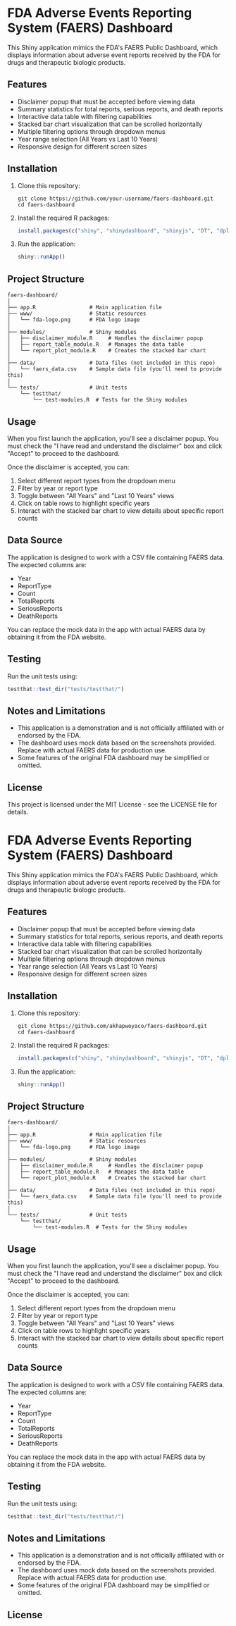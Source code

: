 # FDA Adverse Events Reporting System (FAERS) Dashboard

This Shiny application mimics the FDA's FAERS Public Dashboard, which displays information about adverse event reports received by the FDA for drugs and therapeutic biologic products.

## Features

- Disclaimer popup that must be accepted before viewing data
- Summary statistics for total reports, serious reports, and death reports
- Interactive data table with filtering capabilities
- Stacked bar chart visualization that can be scrolled horizontally
- Multiple filtering options through dropdown menus
- Year range selection (All Years vs Last 10 Years)
- Responsive design for different screen sizes

## Installation

1. Clone this repository:
   ```
   git clone https://github.com/your-username/faers-dashboard.git
   cd faers-dashboard
   ```

2. Install the required R packages:
   ```R
   install.packages(c("shiny", "shinydashboard", "shinyjs", "DT", "dplyr", "tidyr", "ggplot2", "plotly", "testthat", "shinytest"))
   ```

3. Run the application:
   ```R
   shiny::runApp()
   ```

## Project Structure

```
faers-dashboard/
│
├── app.R                 # Main application file
├── www/                  # Static resources
│   └── fda-logo.png      # FDA logo image
│
├── modules/              # Shiny modules
│   ├── disclaimer_module.R     # Handles the disclaimer popup
│   ├── report_table_module.R   # Manages the data table
│   └── report_plot_module.R    # Creates the stacked bar chart
│
├── data/                 # Data files (not included in this repo)
│   └── faers_data.csv    # Sample data file (you'll need to provide this)
│
└── tests/                # Unit tests
    └── testthat/
        └── test-modules.R  # Tests for the Shiny modules
```

## Usage

When you first launch the application, you'll see a disclaimer popup. You must check the "I have read and understand the disclaimer" box and click "Accept" to proceed to the dashboard.

Once the disclaimer is accepted, you can:
1. Select different report types from the dropdown menu
2. Filter by year or report type
3. Toggle between "All Years" and "Last 10 Years" views
4. Click on table rows to highlight specific years
5. Interact with the stacked bar chart to view details about specific report counts

## Data Source

The application is designed to work with a CSV file containing FAERS data. The expected columns are:
- Year
- ReportType
- Count
- TotalReports
- SeriousReports 
- DeathReports

You can replace the mock data in the app with actual FAERS data by obtaining it from the FDA website.

## Testing

Run the unit tests using:
```R
testthat::test_dir("tests/testthat/")
```

## Notes and Limitations

- This application is a demonstration and is not officially affiliated with or endorsed by the FDA.
- The dashboard uses mock data based on the screenshots provided. Replace with actual FAERS data for production use.
- Some features of the original FDA dashboard may be simplified or omitted.

## License

This project is licensed under the MIT License - see the LICENSE file for details.
# FDA Adverse Events Reporting System (FAERS) Dashboard

This Shiny application mimics the FDA's FAERS Public Dashboard, which displays information about adverse event reports received by the FDA for drugs and therapeutic biologic products.

## Features

- Disclaimer popup that must be accepted before viewing data
- Summary statistics for total reports, serious reports, and death reports
- Interactive data table with filtering capabilities
- Stacked bar chart visualization that can be scrolled horizontally
- Multiple filtering options through dropdown menus
- Year range selection (All Years vs Last 10 Years)
- Responsive design for different screen sizes

## Installation

1. Clone this repository:
   ```
   git clone https://github.com/akhapwoyaco/faers-dashboard.git
   cd faers-dashboard
   ```

2. Install the required R packages:
   ```R
   install.packages(c("shiny", "shinydashboard", "shinyjs", "DT", "dplyr", "tidyr", "ggplot2", "plotly", "testthat", "shinytest"))
   ```

3. Run the application:
   ```R
   shiny::runApp()
   ```

## Project Structure

```
faers-dashboard/
│
├── app.R                 # Main application file
├── www/                  # Static resources
│   └── fda-logo.png      # FDA logo image
│
├── modules/              # Shiny modules
│   ├── disclaimer_module.R     # Handles the disclaimer popup
│   ├── report_table_module.R   # Manages the data table
│   └── report_plot_module.R    # Creates the stacked bar chart
│
├── data/                 # Data files (not included in this repo)
│   └── faers_data.csv    # Sample data file (you'll need to provide this)
│
└── tests/                # Unit tests
    └── testthat/
        └── test-modules.R  # Tests for the Shiny modules
```

## Usage

When you first launch the application, you'll see a disclaimer popup. You must check the "I have read and understand the disclaimer" box and click "Accept" to proceed to the dashboard.

Once the disclaimer is accepted, you can:
1. Select different report types from the dropdown menu
2. Filter by year or report type
3. Toggle between "All Years" and "Last 10 Years" views
4. Click on table rows to highlight specific years
5. Interact with the stacked bar chart to view details about specific report counts

## Data Source

The application is designed to work with a CSV file containing FAERS data. The expected columns are:
- Year
- ReportType
- Count
- TotalReports
- SeriousReports 
- DeathReports

You can replace the mock data in the app with actual FAERS data by obtaining it from the FDA website.

## Testing

Run the unit tests using:
```R
testthat::test_dir("tests/testthat/")
```

## Notes and Limitations

- This application is a demonstration and is not officially affiliated with or endorsed by the FDA.
- The dashboard uses mock data based on the screenshots provided. Replace with actual FAERS data for production use.
- Some features of the original FDA dashboard may be simplified or omitted.

## License



